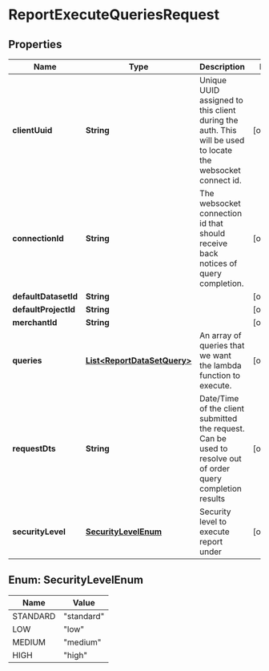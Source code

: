 

# ReportExecuteQueriesRequest


## Properties

| Name | Type | Description | Notes |
|------------ | ------------- | ------------- | -------------|
|**clientUuid** | **String** | Unique UUID assigned to this client during the auth.  This will be used to locate the websocket connect id. |  [optional] |
|**connectionId** | **String** | The websocket connection id that should receive back notices of query completion. |  [optional] |
|**defaultDatasetId** | **String** |  |  [optional] |
|**defaultProjectId** | **String** |  |  [optional] |
|**merchantId** | **String** |  |  [optional] |
|**queries** | [**List&lt;ReportDataSetQuery&gt;**](ReportDataSetQuery.md) | An array of queries that we want the lambda function to execute. |  [optional] |
|**requestDts** | **String** | Date/Time of the client submitted the request.  Can be used to resolve out of order query completion results |  [optional] |
|**securityLevel** | [**SecurityLevelEnum**](#SecurityLevelEnum) | Security level to execute report under |  [optional] |



## Enum: SecurityLevelEnum

| Name | Value |
|---- | -----|
| STANDARD | &quot;standard&quot; |
| LOW | &quot;low&quot; |
| MEDIUM | &quot;medium&quot; |
| HIGH | &quot;high&quot; |



